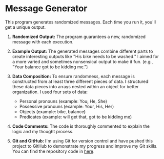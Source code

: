 # Message Generator

This program generates randomized messages. Each time you run it, you'll get a unique output.

1.  **Randomized Output:** The program guarantees a new, randomized message with each execution.

2.  **Example Output:**  The generated messages combine different parts to create interesting outputs like "His bike needs to be washed."  I aimed for a more varied and sometimes nonsensical output to make it fun.  (e.g., "Your balance got to be kidding me.")

3.  **Data Composition:**  To ensure randomness, each message is constructed from at least three different pieces of data. I structured these data pieces into arrays nested within an object for better organization. I used four sets of data:
     - Personal pronouns (example: You, He, She)
     -  Possessive pronouns (example: Your, His, Her)
     - Objects (example: bike, balance)
     - Predicates (example: will get that, got to be kidding me)

4.  **Code Comments:** The code is thoroughly commented to explain the logic and my thought process.

5.  **Git and GitHub:** I'm using Git for version control and have pushed this project to GitHub to demonstrate my progress and improve my Git skills. You can find the repository code in [here](https://github.com/LeonardBoecker/message-generator).
